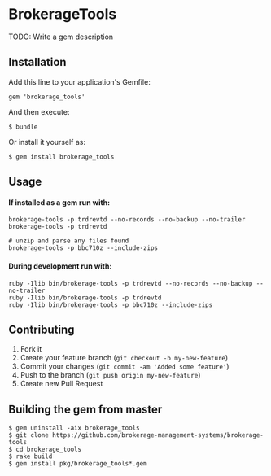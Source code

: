 # BrokerageTools

TODO: Write a gem description

## Installation

Add this line to your application's Gemfile:

    gem 'brokerage_tools'

And then execute:

    $ bundle

Or install it yourself as:

    $ gem install brokerage_tools

## Usage

#### If installed as a gem run with:

    brokerage-tools -p trdrevtd --no-records --no-backup --no-trailer
    brokerage-tools -p trdrevtd

    # unzip and parse any files found    
    brokerage-tools -p bbc710z --include-zips

#### During development run with:

    ruby -Ilib bin/brokerage-tools -p trdrevtd --no-records --no-backup --no-trailer
    ruby -Ilib bin/brokerage-tools -p trdrevtd
    ruby -Ilib bin/brokerage-tools -p bbc710z --include-zips

## Contributing

1. Fork it
2. Create your feature branch (`git checkout -b my-new-feature`)
3. Commit your changes (`git commit -am 'Added some feature'`)
4. Push to the branch (`git push origin my-new-feature`)
5. Create new Pull Request


## Building the gem from master
    $ gem uninstall -aix brokerage_tools
    $ git clone https://github.com/brokerage-management-systems/brokerage-tools
    $ cd brokerage_tools
    $ rake build
    $ gem install pkg/brokerage_tools*.gem

